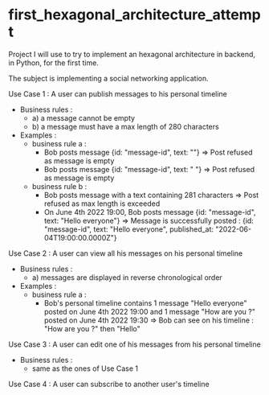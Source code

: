 # first_hexagonal_architecture_attempt

Project I will use to try to implement an hexagonal architecture in backend, in Python, for the first time.

The subject is implementing a social networking application.

Use Case 1 : A user can publish messages to his personal timeline
- Business rules :
  - a) a message cannot be empty
  - b) a message must have a max length of 280 characters
- Examples :
  - business rule a :
    - Bob posts message {id: "message-id", text: ""} => Post refused as message is empty
    - Bob posts message {id: "message-id", text: "    "} => Post refused as message is empty
  - business rule b :
    - Bob posts message with a text containing 281 characters => Post refused as max length is exceeded
    - On June 4th 2022 19:00, Bob posts message {id: "message-id", text: "Hello everyone"} => Message is successfully posted : {id: "message-id", text: "Hello everyone", published_at: "2022-06-04T19:00:00.0000Z"}

Use Case 2 : A user can view all his messages on his personal timeline
- Business rules :
  - a) messages are displayed in reverse chronological order
- Examples :
  - business rule a :
    - Bob's personal timeline contains 1 message "Hello everyone" posted on June 4th 2022 19:00 and 1 message "How are you ?" posted on June 4th 2022 19:30 => Bob can see on his timeline : "How are you ?" then "Hello"

Use Case 3 : A user can edit one of his messages from his personal timeline
- Business rules :
  - same as the ones of Use Case 1

Use Case 4 : A user can subscribe to another user's timeline
